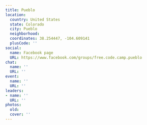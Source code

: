 ```yaml
---
title: Pueblo
location:
  country: United States
  state: Colorado
  city: Pueblo
  neighborhood: 
  coordinates: 38.254447, -104.609141
  plusCode: ''
social:
  name: Facebook page
  URL: https://www.facebook.com/groups/free.code.camp.pueblo
chat:
  name: ''
  URL: ''
event:
  name: ''
  URL: ''
leaders:
- name: ''
  URL: ''
photos:
  old: 
  cover: ''
---
```

